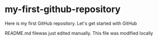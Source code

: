 # my-first-github-repository
Here is my first GitHub repository. Let's get started with GitHub

README.md filewas just edited manually. This file was modified locally
